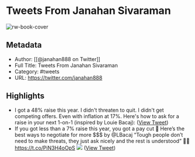 # Tweets From Janahan Sivaraman

![rw-book-cover](https://pbs.twimg.com/profile_images/1727368768723046400/jCx3UPcH.jpg)

## Metadata
- Author: [[@janahan888 on Twitter]]
- Full Title: Tweets From Janahan Sivaraman
- Category: #tweets
- URL: https://twitter.com/janahan888

## Highlights
- I got a 48% raise this year.
  I didn't threaten to quit. I didn't get competing offers. Even with inflation at 17%.
  Here's how to ask for a raise in your next 1-on-1 (inspired by Louie Bacaj): ([View Tweet](https://twitter.com/janahan888/status/1546924388880105472))
- If you got less than a 7% raise this year, you got a pay cut 🌈 
  Here’s the best ways to negotiate for more $$$ by @LBacaj 
  “Tough people don’t need to make threats, they just ask nicely and the rest is understood” ✌🏾 https://t.co/PiN3H4oOpS
  ![](https://pbs.twimg.com/media/FOGaIF9XsBwIjkP.jpg) ([View Tweet](https://twitter.com/janahan888/status/1504653216595816459))
